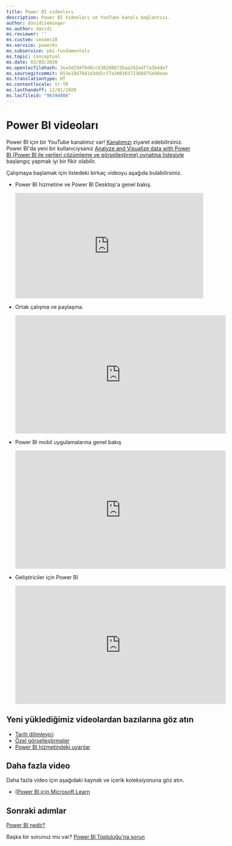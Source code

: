 ```yaml
---
title: Power BI videoları
description: Power BI Videoları ve YouTube kanalı bağlantısı.
author: davidiseminger
ms.author: davidi
ms.reviewer: ''
ms.custom: seodec18
ms.service: powerbi
ms.subservice: pbi-fundamentals
ms.topic: conceptual
ms.date: 03/03/2020
ms.openlocfilehash: 2ea3d234f9d0cc630200872baa242a4f7a3b4de7
ms.sourcegitcommit: 653e18d7041d3dd1cf7a38010372366975a98eae
ms.translationtype: HT
ms.contentlocale: tr-TR
ms.lasthandoff: 12/01/2020
ms.locfileid: "96394808"
---
```

# <a name="power-bi-videos"></a>Power BI videoları
Power BI için bir YouTube kanalımız var! [Kanalımızı](https://www.youtube.com/user/mspowerbi/videos) ziyaret edebilirsiniz. Power BI'da yeni bir kullanıcıysanız [Analyze and Visualize data with Power BI (Power BI ile verileri çözümleme ve görselleştirme) oynatma listesiyle](https://www.youtube.com/playlist?list=PL1N57mwBHtN0JFoKSR0n-tBkUJHeMP2cP) başlangıç yapmak iyi bir fikir olabilir.

Çalışmaya başlamak için listedeki birkaç videoyu aşağıda bulabilirsiniz.

* Power BI hizmetine ve Power BI Desktop'a genel bakış.
  
  <iframe width="500" height="281" src="https://www.youtube.com/embed/l2wy4XgQIu0" frameborder="0" allowfullscreen></iframe>
* Ortak çalışma ve paylaşma.
  
  <iframe width="560" height="315" src="https://www.youtube.com/embed/5DABLeJzQYM" frameborder="0" allow="autoplay; encrypted-media" allowfullscreen></iframe>
* Power BI mobil uygulamalarına genel bakış
  
  <iframe width="560" height="315" src="https://www.youtube.com/embed/07uBWhaCo78" frameborder="0" allow="autoplay; encrypted-media" allowfullscreen></iframe>

* Geliştiriciler için Power BI
  <iframe width="560" height="315" src="https://www.youtube.com/embed/47uXJW1GIUY" frameborder="0" allow="autoplay; encrypted-media" allowfullscreen></iframe>  

## <a name="watch-some-of-our-new-uploads"></a>Yeni yüklediğimiz videolardan bazılarına göz atın
* [Tarih dilimleyici](https://youtu.be/V7i82ZZm0vw)
* [Özel görselleştirmeler](https://youtu.be/d-rXAJ3_uAo)
* [Power BI hizmetindeki uyarılar](https://youtu.be/JbL2-HJ8clE)

## <a name="more-videos"></a>Daha fazla video
Daha fazla video için aşağıdaki kaynak ve içerik koleksiyonuna göz atın.

* [[Power BI için Microsoft Learn](/learn/powerplatform/power-bi?WT.mc_id=powerbi_landingpage-docs-link)

## <a name="next-steps"></a>Sonraki adımlar
[Power BI nedir?](power-bi-overview.md)

Başka bir sorunuz mu var? [Power BI Topluluğu'na sorun](https://community.powerbi.com/)